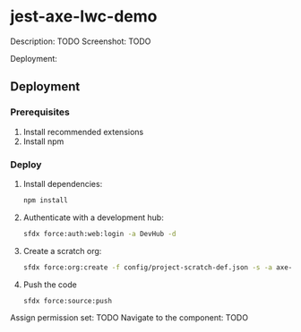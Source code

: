 # jest-axe-lwc-demo

Description: TODO
Screenshot: TODO

Deployment:
## Deployment

### Prerequisites

1. Install recommended extensions
1. Install npm

### Deploy
1. Install dependencies:
    ```sh
    npm install
    ```
1. Authenticate with a development hub:
    ```sh
    sfdx force:auth:web:login -a DevHub -d
    ```
1. Create a scratch org:
    ```sh
    sfdx force:org:create -f config/project-scratch-def.json -s -a axe-demo
    ```
1. Push the code
    ```sh
    sfdx force:source:push
    ```

Assign permission set: TODO
Navigate to the component: TODO